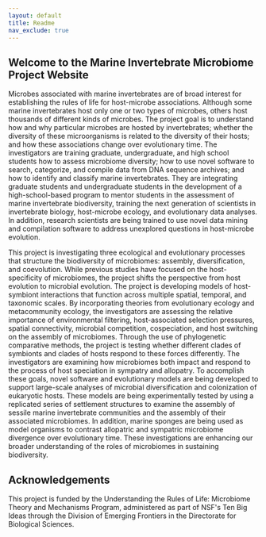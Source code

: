 ```yaml
---
layout: default
title: Readme
nav_exclude: true
---
```


## Welcome to the Marine Invertebrate Microbiome Project Website

Microbes associated with marine invertebrates are of broad interest for establishing the rules of life for host-microbe associations. Although some marine invertebrates host only one or two types of microbes, others host thousands of different kinds of microbes. The project goal is to understand how and why particular microbes are hosted by invertebrates; whether the diversity of these microorganisms is related to the diversity of their hosts; and how these associations change over evolutionary time. The investigators are training graduate, undergraduate, and high school students how to assess microbiome diversity; how to use novel software to search, categorize, and compile data from DNA sequence archives; and how to identify and classify marine invertebrates. They are integrating graduate students and undergraduate students in the development of a high-school-based program to mentor students in the assessment of marine invertebrate biodiversity, training the next generation of scientists in invertebrate biology, host-microbe ecology, and evolutionary data analyses. In addition, research scientists are being trained to use novel data mining and compilation software to address unexplored questions in host-microbe evolution.

This project is investigating three ecological and evolutionary processes that structure the biodiversity of microbiomes: assembly, diversification, and coevolution. While previous studies have focused on the host-specificity of microbiomes, the project shifts the perspective from host evolution to microbial evolution. The project is developing models of host-symbiont interactions that function across multiple spatial, temporal, and taxonomic scales. By incorporating theories from evolutionary ecology and metacommunity ecology, the investigators are assessing the relative importance of environmental filtering, host-associated selection pressures, spatial connectivity, microbial competition, cospeciation, and host switching on the assembly of microbiomes. Through the use of phylogenetic comparative methods, the project is testing whether different clades of symbionts and clades of hosts respond to these forces differently. The investigators are examining how microbiomes both impact and respond to the process of host speciation in sympatry and allopatry. To accomplish these goals, novel software and evolutionary models are being developed to support large-scale analyses of microbial diversification and colonization of eukaryotic hosts. These models are being experimentally tested by using a replicated series of settlement structures to examine the assembly of sessile marine invertebrate communities and the assembly of their associated microbiomes. In addition, marine sponges are being used as model organisms to contrast allopatric and sympatric microbiome divergence over evolutionary time. These investigations are enhancing our broader understanding of the roles of microbiomes in sustaining biodiversity.

## Acknowledgements

This project is funded by the Understanding the Rules of Life: Microbiome Theory and Mechanisms Program, administered as part of NSF's Ten Big Ideas through the Division of Emerging Frontiers in the Directorate for Biological Sciences.

<!--

You can use the [editor on GitHub](https://github.com/marineinvert/microbiome/edit/main/README.md) to maintain and preview the content for your website in Markdown files.

Whenever you commit to this repository, GitHub Pages will run [Jekyll](https://jekyllrb.com/) to rebuild the pages in your site, from the content in your Markdown files.

### Markdown

Markdown is a lightweight and easy-to-use syntax for styling your writing. It includes conventions for

```markdown
Syntax highlighted code block

# Header 1
## Header 2
### Header 3

- Bulleted
- List

1. Numbered
2. List

**Bold** and _Italic_ and `Code` text

[Link](url) and ![Image](src)
```

For more details see [GitHub Flavored Markdown](https://guides.github.com/features/mastering-markdown/).

### Jekyll Themes

Your Pages site will use the layout and styles from the Jekyll theme you have selected in your [repository settings](https://github.com/marineinvert/microbiome/settings/pages). The name of this theme is saved in the Jekyll `_config.yml` configuration file.

### Support or Contact

Having trouble with Pages? Check out our [documentation](https://docs.github.com/categories/github-pages-basics/) or [contact support](https://support.github.com/contact) and we’ll help you sort it out.
-->
